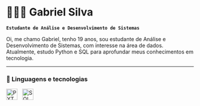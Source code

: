 # 👨🏻‍💻 Gabriel Silva

**`Estudante de Análise e Desenvolvimento de Sistemas`**

Oi, me chamo Gabriel, tenho 19 anos, sou estudante de Análise e Desenvolvimento de Sistemas, com interesse na área de dados. Atualmente, estudo Python e SQL para aprofundar meus conhecimentos em tecnologia.


---


### 🤖 Linguagens e tecnologias



<img
    align="left" 
    alt="PYTHON" 
    title="PYTHON"
    width="30px" 
    style="padding-right: 10px;" 
  src="https://cdn.jsdelivr.net/gh/devicons/devicon@latest/icons/python/python-original.svg" 
/>

<img
align="left" 
    alt="SQL" 
    title="SQL"
    width="30px" 
    style="padding-right: 10px;"
 src="https://cdn.jsdelivr.net/gh/devicons/devicon@latest/icons/azuresqldatabase/azuresqldatabase-original.svg" 
 />
